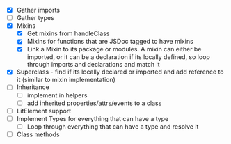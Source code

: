 - [x] Gather imports
- [ ] Gather types
- [x] Mixins
  - [x] Get mixins from handleClass
  - [x] Mixins for functions that are JSDoc tagged to have mixins
  - [x] Link a Mixin to its package or modules. A mixin can either be imported, or it can be a declaration if its locally defined, so loop through imports and declarations and match it
- [x] Superclass - find if its locally declared or imported and add reference to it (similar to mixin implementation)
- [ ] Inheritance
  - [ ] implement in helpers
  - [ ] add inherited properties/attrs/events to a class
- [ ] LitElement support
- [ ] Implement Types for everything that can have a type
  - [ ] Loop through everything that can have a type and resolve it
- [ ] Class methods
